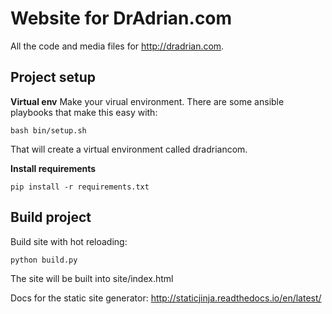 # Website for DrAdrian.com

All the code and media files for http://dradrian.com.

## Project setup

**Virtual env**
Make your virual environment. There are some ansible playbooks that make this easy with:

```shell
bash bin/setup.sh
```

That will create a virtual environment called dradriancom.

**Install requirements**
```shell
pip install -r requirements.txt
```

## Build project

Build site with hot reloading:

```shell
python build.py
```

The site will be built into site/index.html

Docs for the static site generator: http://staticjinja.readthedocs.io/en/latest/
